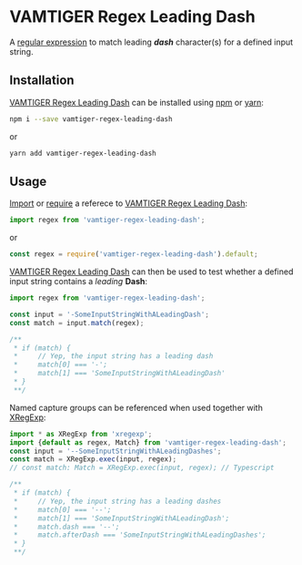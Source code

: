 # VAMTIGER Regex Leading Dash
A [regular expression](https://developer.mozilla.org/en-US/docs/Web/JavaScript/Guide/Regular_Expressions) to match leading **_dash_** character(s) for a defined input string.

## Installation
[VAMTIGER Regex Leading Dash](https://github.com/vamtiger-project/vamtiger-regex-leading-dash) can be installed using [npm](https://www.npmjs.com/) or [yarn]():
```bash
npm i --save vamtiger-regex-leading-dash
```
or
```bash
yarn add vamtiger-regex-leading-dash
```

## Usage
[Import](https://developer.mozilla.org/en-US/docs/Web/JavaScript/Reference/Statements/import) or [require](https://nodejs.org/api/modules.html#modules_require) a referece to [VAMTIGER Regex Leading Dash](https://github.com/vamtiger-project/vamtiger-regex-leading-dash):
```javascript
import regex from 'vamtiger-regex-leading-dash';
```
or
```javascript
const regex = require('vamtiger-regex-leading-dash').default;
```

[VAMTIGER Regex Leading Dash](https://github.com/vamtiger-project/vamtiger-regex-leading-dash) can then be used to test whether a defined input string contains a _leading_ **Dash**:
```javascript
import regex from 'vamtiger-regex-leading-dash';

const input = '-SomeInputStringWithALeadingDash';
const match = input.match(regex);

/**
 * if (match) {
 *     // Yep, the input string has a leading dash
 *     match[0] === '-';
 *     match[1] === 'SomeInputStringWithALeadingDash'
 * }
 **/
```

Named capture groups can be referenced when used together with [XRegExp](https://www.npmjs.com/package/xregexp):
```javascript
import * as XRegExp from 'xregexp';
import {default as regex, Match} from 'vamtiger-regex-leading-dash';
const input = '--SomeInputStringWithALeadingDashes';
const match = XRegExp.exec(input, regex);
// const match: Match = XRegExp.exec(input, regex); // Typescript

/**
 * if (match) {
 *     // Yep, the input string has a leading dashes
 *     match[0] === '--';
 *     match[1] === 'SomeInputStringWithALeadingDash';
 *     match.dash === '--';
 *     match.afterDash === 'SomeInputStringWithALeadingDashes';
 * }
 **/
```
